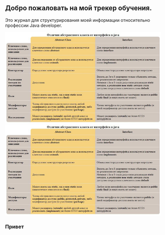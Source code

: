 ## Добро пожаловать на мой трекер обучения.

Это журнал для структурирования моей информации относительно профессии Java developer.

![первый рисунок](https://github.com/Alfatto/Blog/blob/gh-pages/5%20%D0%BE%D1%82%D0%BB%D0%B8%D1%87%D0%B8%D0%B9.jpg)
![This is an image](https://github.com/Alfatto/Blog/blob/gh-pages/5%20%D0%BE%D1%82%D0%BB%D0%B8%D1%87%D0%B8%D0%B9.jpg)

### Привет


